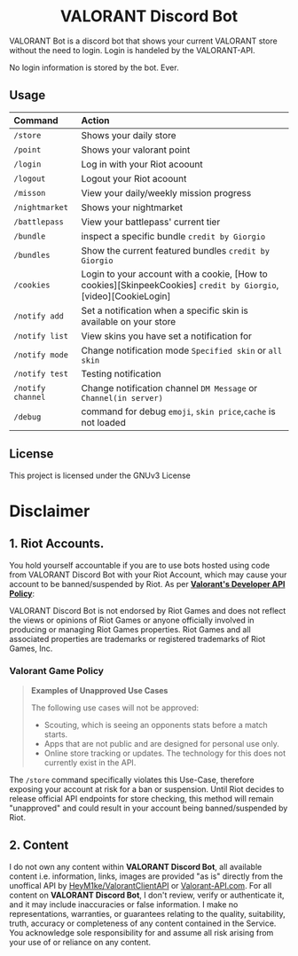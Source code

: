 <h1 align="center">
  VALORANT Discord Bot
</h1>

VALORANT Bot is a discord bot that shows your current VALORANT store without the need to login. Login is handeled by the VALORANT-API. 

No login information is stored by the bot. Ever.

## Usage

| Command                       | Action                                                                                                     |
| :---------------------------- | :--------------------------------------------------------------------------------------------------------- |
| `/store`  | Shows your daily store |
| `/point`  | Shows your valorant point |
| `/login`  | Log in with your Riot acoount |
| `/logout`  | Logout your Riot acoount |
| `/misson`  | View your daily/weekly mission progress |
| `/nightmarket`  | Shows your nightmarket |
| `/battlepass`  | View your battlepass' current tier |
| `/bundle`  | inspect a specific bundle `credit by Giorgio` |
| `/bundles`  | Show the current featured bundles `credit by Giorgio` |
| `/cookies`  | Login to your account with a cookie, [How to cookies][SkinpeekCookies] `credit by Giorgio`, [video][CookieLogin] |
| `/notify add`  | Set a notification when a specific skin is available on your store |
| `/notify list`  | View skins you have set a notification for |
| `/notify mode`  | Change notification mode `Specified skin` or `all skin` |
| `/notify test`  | Testing notification |
| `/notify channel`  | Change notification channel `DM Message` or `Channel(in server)` |
| `/debug`  | command for debug `emoji`, `skin price`,`cache` is not loaded |

## License

This project is licensed under the GNUv3 License

# Disclaimer

## 1. Riot Accounts. 
 
You hold yourself accountable if you are to use bots hosted using code from VALORANT Discord Bot with your Riot Account, which may cause your account to be banned/suspended by Riot. As per [**Valorant's Developer API Policy**](https://developer.riotgames.com/docs/valorant): 

VALORANT Discord Bot is not endorsed by Riot Games and does not reflect the views or opinions of Riot Games or anyone officially involved in producing or managing Riot Games properties. Riot Games and all associated properties are trademarks or registered trademarks of Riot Games, Inc.
 
### Valorant Game Policy
 
> **Examples of Unapproved Use Cases**
>
> The following use cases will not be approved:
>
>    - Scouting, which is seeing an opponents stats before a match starts.
>    - Apps that are not public and are designed for personal use only.
>    - Online store tracking or updates. The technology for this does not currently exist in the API.

The `/store` command specifically violates this Use-Case, therefore exposing your account at risk for a ban or suspension. Until Riot decides to release official API endpoints for store checking, this method will remain "unapproved" and could result in your account being banned/suspended by Riot.


## 2. Content

I do not own any content within **VALORANT Discord Bot**, all available content i.e. information, links, images are provided "as is" directly from the unoffical API by [HeyM1ke/ValorantClientAPI](https://github.com/RumbleMike/ValorantClientAPI) or [Valorant-API.com](https://valorant-api.com/). For all content on **VALORANT Discord Bot**, I don't review, verify or authenticate it, and it may include inaccuracies or false information. I make no representations, warranties, or guarantees relating to the quality, suitability, truth, accuracy or completeness of any content contained in the Service. You acknowledge sole responsibility for and assume all risk arising from your use of or reliance on any content.

